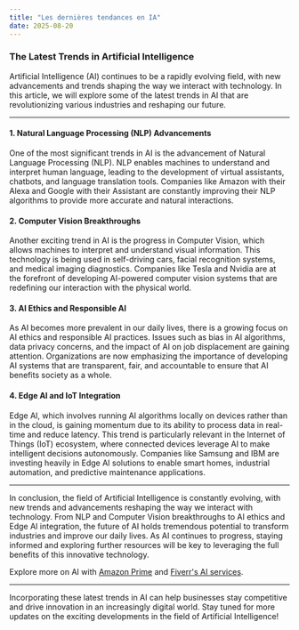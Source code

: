 ```yaml
---
title: "Les dernières tendances en IA"
date: 2025-08-20
---
```


### **The Latest Trends in Artificial Intelligence**

Artificial Intelligence (AI) continues to be a rapidly evolving field, with new advancements and trends shaping the way we interact with technology. In this article, we will explore some of the latest trends in AI that are revolutionizing various industries and reshaping our future.

---

#### **1. Natural Language Processing (NLP) Advancements**

One of the most significant trends in AI is the advancement of Natural Language Processing (NLP). NLP enables machines to understand and interpret human language, leading to the development of virtual assistants, chatbots, and language translation tools. Companies like Amazon with their Alexa and Google with their Assistant are constantly improving their NLP algorithms to provide more accurate and natural interactions.

#### **2. Computer Vision Breakthroughs**

Another exciting trend in AI is the progress in Computer Vision, which allows machines to interpret and understand visual information. This technology is being used in self-driving cars, facial recognition systems, and medical imaging diagnostics. Companies like Tesla and Nvidia are at the forefront of developing AI-powered computer vision systems that are redefining our interaction with the physical world.

#### **3. AI Ethics and Responsible AI**

As AI becomes more prevalent in our daily lives, there is a growing focus on AI ethics and responsible AI practices. Issues such as bias in AI algorithms, data privacy concerns, and the impact of AI on job displacement are gaining attention. Organizations are now emphasizing the importance of developing AI systems that are transparent, fair, and accountable to ensure that AI benefits society as a whole.

#### **4. Edge AI and IoT Integration**

Edge AI, which involves running AI algorithms locally on devices rather than in the cloud, is gaining momentum due to its ability to process data in real-time and reduce latency. This trend is particularly relevant in the Internet of Things (IoT) ecosystem, where connected devices leverage AI to make intelligent decisions autonomously. Companies like Samsung and IBM are investing heavily in Edge AI solutions to enable smart homes, industrial automation, and predictive maintenance applications.

---

In conclusion, the field of Artificial Intelligence is constantly evolving, with new trends and advancements reshaping the way we interact with technology. From NLP and Computer Vision breakthroughs to AI ethics and Edge AI integration, the future of AI holds tremendous potential to transform industries and improve our daily lives. As AI continues to progress, staying informed and exploring further resources will be key to leveraging the full benefits of this innovative technology.

Explore more on AI with [Amazon Prime](https://www.amazon.fr/amazonprime?_encoding=UTF8&primeCampaignId=prime_assoc_ft&tag=zenzen0d-21France) and [Fiverr's AI services](https://go.fiverr.com/visit/?bta=1071918&brand=fiverrmarketplace).

---

Incorporating these latest trends in AI can help businesses stay competitive and drive innovation in an increasingly digital world. Stay tuned for more updates on the exciting developments in the field of Artificial Intelligence!